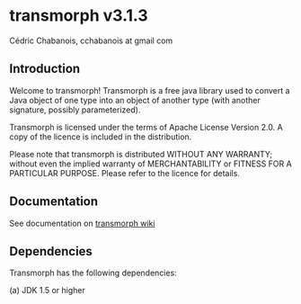 # transmorph v3.1.3

Cédric Chabanois, cchabanois at gmail com

## Introduction

Welcome to transmorph!
Transmorph is a free java library used to convert a Java object of one type
into an object of another type (with another signature, possibly parameterized).

Transmorph is licensed under the terms of Apache License Version 2.0. A copy of
the licence is included in the distribution.

Please note that transmorph is distributed WITHOUT ANY WARRANTY;
without even the implied warranty of MERCHANTABILITY or FITNESS FOR A
PARTICULAR PURPOSE. Please refer to the licence for details.

## Documentation

See documentation on [transmorph wiki](https://github.com/cchabanois/transmorph/wiki)

## Dependencies

Transmorph has the following dependencies:

(a) JDK 1.5 or higher
